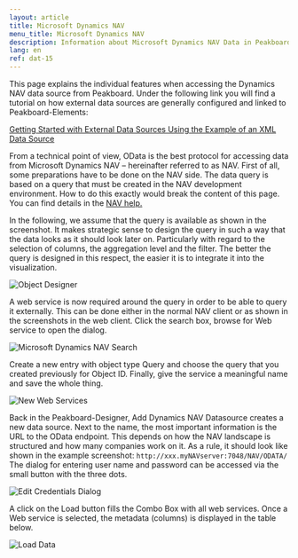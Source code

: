 ```yaml
---
layout: article
title: Microsoft Dynamics NAV
menu_title: Microsoft Dynamics NAV
description: Information about Microsoft Dynamics NAV Data in Peakboard
lang: en
ref: dat-15
---
```


This page explains the individual features when accessing the Dynamics NAV data source from Peakboard. Under the following link you will find a tutorial on how external data sources are generally configured and linked to Peakboard-Elements:

[Getting Started with External Data Sources Using the Example of an XML Data Source](/tutorials/03-en-xml-data.html)

From a technical point of view, OData is the best protocol for accessing data from Microsoft Dynamics NAV – hereinafter referred to as NAV. First of all, some preparations have to be done on the NAV side. The data query is based on a query that must be created in the NAV development environment. How to do this exactly would break the content of this page. You can find details in the [NAV help.](https://docs.microsoft.com/en-us/previous-versions/dynamicsNAV-2016/hh165526(v=NAV.90))

In the following, we assume that the query is available as shown in the screenshot. It makes strategic sense to design the query in such a way that the data looks as it should look later on. Particularly with regard to the selection of columns, the aggregation level and the filter. The better the query is designed in this respect, the easier it is to integrate it into the visualization.

![Object Designer](/assets/images/data-sources/micosoft-dynamics-nav/datenquellen-nav-01.png)

A web service is now required around the query in order to be able to query it externally. This can be done either in the normal NAV client or as shown in the screenshots in the web client. Click the search box, browse for Web service to open the dialog.

![Microsoft Dynamics NAV Search](/assets/images/data-sources/micosoft-dynamics-nav/datenquellen-nav-02.png)

Create a new entry with object type Query and choose the query that you created previously for Object ID. Finally, give the service a meaningful name and save the whole thing.

![New Web Services](/assets/images/data-sources/micosoft-dynamics-nav/datenquellen-nav-03.png)

Back in the Peakboard-Designer, Add Dynamics NAV Datasource creates a new data source. Next to the name, the most important information is the URL to the OData endpoint. This depends on how the NAV landscape is structured and how many companies work on it. As a rule, it should look like shown in the example screenshot: `http://xxx.myNAVserver:7048/NAV/ODATA/`
The dialog for entering user name and password can be accessed via the small button with the three dots.

![Edit Credentials Dialog](/assets/images/data-sources/micosoft-dynamics-nav/datenquellen-nav-04.png)

A click on the Load button fills the Combo Box with all web services. Once a Web service is selected, the metadata (columns) is displayed in the table below.

![Load Data](/assets/images/data-sources/micosoft-dynamics-nav/datenquellen-nav-05.png)

